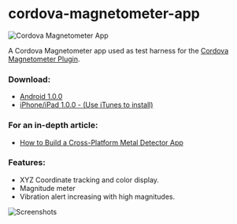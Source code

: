 # cordova-magnetometer-app

![Cordova Magnetometer App](https://raw.githubusercontent.com/sdesalas/cordova-magnetometer-app/master/design/article/coin-detector-xplatform.jpg)

A Cordova Magnetometer app used as test harness for the [Cordova Magnetometer Plugin](https://github.com/sdesalas/cordova-plugin-magnetometer).

### Download:

- [Android 1.0.0](https://github.com/sdesalas/cordova-magnetometer-app/raw/master/deploy/android/1.0.0/cordova-magnetometer-app.apk)
- [iPhone/iPad 1.0.0 - (Use iTunes to install)](https://github.com/sdesalas/cordova-magnetometer-app/raw/master/deploy/ios/1.0.0/cordova-magnetometer-app.ipa)

### For an in-depth article:

- [How to Build a Cross-Platform Metal Detector App](http://desalasworks.com/article/how-to-build-a-cross-platform-metal-detector-app-ios-android/)

### Features:

- XYZ Coordinate tracking and color display.
- Magnitude meter
- Vibration alert increasing with high magnitudes.

![Screenshots](https://raw.githubusercontent.com/sdesalas/cordova-magnetometer-app/master/design/screenshots/2xScreenshots.png)
